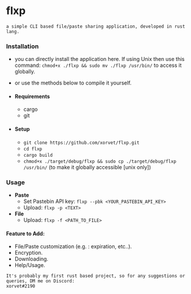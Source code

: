 # flxp
```
a simple CLI based file/paste sharing application, developed in rust lang.
```

### Installation
- you can directly install the application here. If using Unix then use this command: ```chmod+x ./flxp && sudo mv ./flxp /usr/bin/``` to access it globally.
- or use the methods below to compile it yourself.

- #### Requirements
  - cargo
  - git
- #### Setup
  - ```git clone https://github.com/xorvet/flxp.git ```
  - ```cd flxp```
  - ```cargo build```
  - ```chmod+x ./target/debug/flxp && sudo cp ./target/debug/flxp /usr/bin/``` (to make it globally accessible [unix only])

### Usage
- **Paste**
  - Set Pastebin API key: ```flxp --pbk <YOUR_PASTEBIN_API_KEY>```
  - Upload: ```flxp -p <TEXT>```
- **File**
  - Upload: ```flxp -f <PATH_TO_FILE>```

#### Feature to Add:
- File/Paste customization (e.g. : expiration, etc..).
- Encryption.
- Downloading.
- Help/Usage.

```
It's probably my first rust based project, so for any suggestions or queries, DM me on Discord:
xorvet#2190
```
